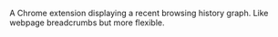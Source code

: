 A Chrome extension displaying a recent browsing history graph.
Like webpage breadcrumbs but more flexible.
